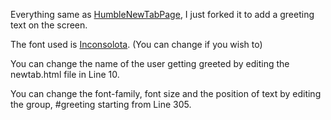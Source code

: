 Everything same as [HumbleNewTabPage](https://github.com/ibillingsley/HumbleNewTabPage), I just forked it to add a greeting text on the screen.

The font used is [Inconsolota](https://fonts.google.com/specimen/Inconsolata). (You can change if you wish to)

You can change the name of the user getting greeted by editing the newtab.html file in Line 10.

You can change the font-family, font size and the position of text by editing the group, #greeting starting from Line 305.
